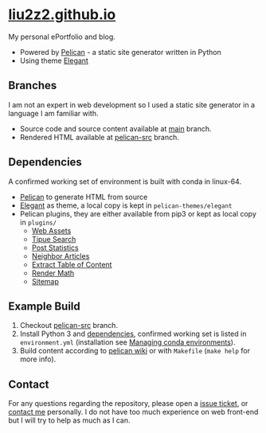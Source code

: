 # [liu2z2.github.io]((https://liu2z2.github.io/))

My personal ePortfolio and blog.
- Powered by [Pelican](https://blog.getpelican.com/) - a static site generator written in Python
- Using theme [Elegant](https://elegant.oncrashreboot.com/)

## Branches
I am not an expert in web development so I used a static site generator in a language I am familiar with.
- Source code and source content available at [main](../../tree/main) branch.
- Rendered HTML available at [pelican-src](../../tree/pelican-src) branch.

## Dependencies
A confirmed working set of environment is built with conda in linux-64.
- [Pelican](https://blog.getpelican.com/) to generate HTML from source
- [Elegant](https://elegant.oncrashreboot.com/) as theme, a local copy is kept in `pelican-themes/elegant`
- Pelican plugins, they are either available from pip3 or kept as local copy in `plugins/`
  - [Web Assets](https://github.com/pelican-plugins/webassets)
  - [Tipue Search](https://github.com/getpelican/pelican-plugins/tree/master/tipue_search)
  - [Post Statistics](https://github.com/getpelican/pelican-plugins/tree/master/post_stats)
  - [Neighbor Articles](https://github.com/pelican-plugins/neighbors)
  - [Extract Table of Content](https://github.com/getpelican/pelican-plugins/tree/master/extract_toc)
  - [Render Math](https://github.com/pelican-plugins/render-math)
  - [Sitemap](https://github.com/pelican-plugins/sitemap)

## Example Build
1. Checkout [pelican-src](../../tree/pelican-src) branch.
2. Install Python 3 and [dependencies](#dependencies), confirmed working set is listed in `environment.yml` (installation see [Managing conda environments](https://docs.conda.io/projects/conda/en/latest/user-guide/tasks/manage-environments.html)).
3. Build content according to [pelican wiki](https://docs.getpelican.com/en/latest/publish.html) or with `Makefile` (`make help` for more info).

## Contact
For any questions regarding the repository, please open a [issue ticket](../../issues/new), or [contact me](https://github.com/liu2z2#contact-me) personally.
I do not have too much experience on web front-end but I will try to help as much as I can.
